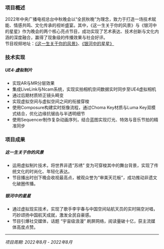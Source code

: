 ﻿---
date: '2024-08-25T09:53:42+02:00'
title: ''
draft: false
description: '2022年中央广播电视总台中秋晚会 · 节目《这一生关于你的风景》、《银河中的星星》'
video: "/videos/ysqw.mp4"

params:
    image:
        src: "images/works/ysqw.png"
        scale: 0.8

projectTitle: "2022年中央广播电视总台中秋晚会"
duration: "2022.08-2022.08"
---

### 项目概述

2022年中央广播电视总台中秋晚会以“全民秋晚”为理念，致力于打造一场技术赋能、情感共鸣、文化传承的视听盛宴。其中，《这一生关于你的风景》与《银河中的星星》作为晚会的两个核心亮点节目，成功实现了艺术表达、技术创新与文化内涵的深度融合，赢得了现象级的传播效果与社会好评。<br>
节目视频地址：[《这一生关于你的风景》](https://www.bilibili.com/video/BV1TV4y1g7rU?spm_id_from=333.788.videopod.sections&vd_source=722a399e82bd5137ce7118b98125da2e)、[《银河中的星星》](https://www.bilibili.com/video/BV18g411m7LM?spm_id_from=333.788.videopod.sections&vd_source=722a399e82bd5137ce7118b98125da2e)

### 技术实现

##### UE4·虚拟制片
- 实现AR与MR分层效果
- 集成LiveLink与Ncam系统，实现实拍相机空间数据实时同步至UE4虚拟相机
- 通过后期材质矫正镜头畸变
- 实现虚拟空间与虚拟空间之间的衔接穿梭
- 使用Composure构建实时抠像流程，通过Choma Key材质与Luma Key双模式结合，优化边缘抗锯齿与半透明细节
- 使用Sequencer制作复杂动画序列，结合蓝图实现灯光、特效与音乐节拍的精准同步


### 项目成果
##### 这一生关于你的风景
- 运用虚拟制片技术，将世界非遗“苏绣” 变为可穿梭其中的舞台背景，实现了传统文化的时尚化、年轻化表达。
- 节目播出时创下晚会收视最高点，被观众誉为“审美天花板”，成功推动非遗文化破圈传播。
##### 银河中的星星
- 通过虚拟现实技术，实现了歌手李宇春与中国空间站航天员的实时隔空对唱，巧妙颂扬中国航天成就，激发全民自豪感。
- 节目引爆社交媒体，话题 “宇宙级浪漫” 刷屏网络，阅读量破十亿，获主流媒体高度点赞。
---

*项目周期: 2022年8月 - 2022年8月*  